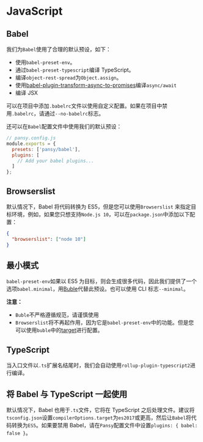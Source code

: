 # JavaScript

## Babel

我们为`Babel`使用了合理的默认预设，如下：

- 使用`babel-preset-env`。
- 通过`babel-preset-typescript`编译 TypeScript。
- 编译`object-rest-spread`为`Object.assign`。
- 使用[babel-plugin-transform-async-to-promises](https://github.com/rpetrich/babel-plugin-transform-async-to-promises)编译`async/await`
- 编译 JSX

可以在项目中添加`.babelrc`文件以使用自定义配置。如果在项目中禁用`.babelrc`，请通过`--no-babelrc`标志。

还可以在`Babel`配置文件中使用我们的默认预设：

```javascript
// pansy.config.js
module.exports = {
  presets: ['pansy/babel'],
  plugins: [
    // Add your babel plugins...
  ]
};
```

## Browserslist

默认情况下，Babel 将代码转换为 ES5，但是您可以使用`Browserslist` 来指定目标环境，例如，如果您只想支持`Node.js 10`，可以在`package.json`中添加以下配置：

```json
{
  "browserslist": ["node 10"]
}
```

## 最小模式

`babel-preset-env`如果以 ES5 为目标，则会生成很多代码，因此我们提供了一个选项`babel.minimal`，用[Buble](https://buble.surge.sh/guide/)代替此预设。也可以使用 CLI 标志`--minimal`。

**注意：**

- `Buble`不严格遵循规范，请谨慎使用
- `Browserslist`将不再起作用，因为它是`babel-preset-env`中的功能。但是您可以使用`buble`中的[target](https://buble.surge.sh/guide/#options)进行配置。

## TypeScript

当入口文件以`.ts`扩展名结尾时，我们会自动使用`rollup-plugin-typescript2`进行编译。

## 将 Babel 与 TypeScript 一起使用

默认情况下，Babel 也用于`.ts`文件，它将在 TypeScript 之后处理文件。建议将`tsconfig.json`设置`compilerOptions.target`为`es2017`或更高，然后让`Babel`将代码转换为`ES5`。如果要禁用 Babel，请在`Pansy`配置文件中设置`plugins: { babel: false }`。
